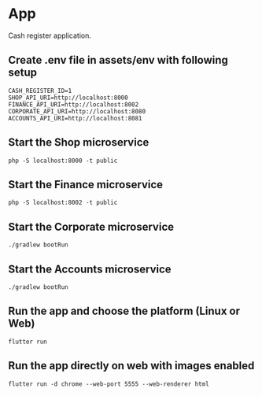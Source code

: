# App

Cash register application.

## Create .env file in assets/env with following setup
```
CASH_REGISTER_ID=1
SHOP_API_URI=http://localhost:8000
FINANCE_API_URI=http://localhost:8002
CORPORATE_API_URI=http://localhost:8080
ACCOUNTS_API_URI=http://localhost:8081
```

## Start the Shop microservice
`php -S localhost:8000 -t public`

## Start the Finance microservice
`php -S localhost:8002 -t public`

## Start the Corporate microservice
`./gradlew bootRun`

## Start the Accounts microservice
`./gradlew bootRun`

## Run the app and choose the platform (Linux or Web)

`flutter run`

## Run the app directly on web with images enabled

`flutter run -d chrome --web-port 5555 --web-renderer html`